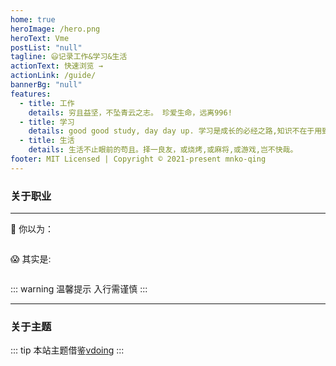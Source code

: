 ```yaml
---
home: true
heroImage: /hero.png
heroText: Vme
postList: "null"
tagline: 😃记录工作&学习&生活
actionText: 快速浏览 →
actionLink: /guide/
bannerBg: "null"
features:
  - title: 工作
    details: 穷且益坚，不坠青云之志。 珍爱生命，远离996!
  - title: 学习
    details: good good study, day day up. 学习是成长的必经之路,知识不在于用到多少,在于你知道多少, 需要时,自然浮出水面。
  - title: 生活
    details: 生活不止眼前的苟且。择一良友，或烧烤,或麻将,或游戏,岂不快哉。
footer: MIT Licensed | Copyright © 2021-present mnko-qing
---
```


### 关于职业

---

🤩 你以为：

<img :src="$withBase('/images/appearance.png')" width="60%"  />

😱 其实是:

<img :src="$withBase('/images/real.png')"  width="60%" />

::: warning 温馨提示
入行需谨慎
:::

---

### 关于主题

::: tip
本站主题借鉴[vdoing](https://github.com/xugaoyi/vuepress-theme-vdoing)
:::
